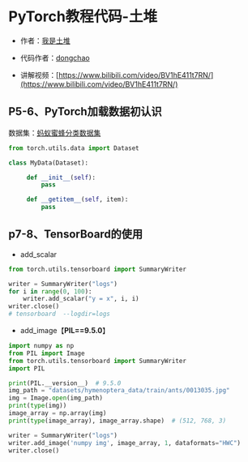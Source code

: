 #  PyTorch教程代码-土堆
- 作者：[我是土堆](https://space.bilibili.com/203989554)

- 代码作者：[dongchao](https://github.com/dongchao980612)

- 讲解视频：[https://www.bilibili.com/video/BV1hE411t7RN/](https://www.bilibili.com/video/BV1hE411t7RN/)


## P5-6、PyTorch加载数据初认识
数据集：[蚂蚁蜜蜂分类数据集](https://download.pytorch.org/tutorial/hymenoptera_data.zip)

```python
from torch.utils.data import Dataset

class MyData(Dataset):

     def __init__(self):
         pass

     def __getitem__(self, item):
         pass
```

## p7-8、TensorBoard的使用
- add_scalar
```python
from torch.utils.tensorboard import SummaryWriter

writer = SummaryWriter("logs")
for i in range(0, 100):
    writer.add_scalar("y = x", i, i)
writer.close()
# tensorboard  --logdir=logs
```
- add_image【**PIL==9.5.0**】

```python
import numpy as np
from PIL import Image
from torch.utils.tensorboard import SummaryWriter
import PIL

print(PIL.__version__)  # 9.5.0
img_path = "datasets/hymenoptera_data/train/ants/0013035.jpg"
img = Image.open(img_path)
print(type(img))
image_array = np.array(img)
print(type(image_array), image_array.shape)  # (512, 768, 3)

writer = SummaryWriter("logs")
writer.add_image('numpy img', image_array, 1, dataformats="HWC")
writer.close()
```